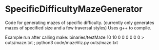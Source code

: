 # SpecificDifficultyMazeGenerator

Code for generating mazes of specific difficulty.
    (currently only generates mazes of specified size and a few traversal styles)
Uses g++ to compile.

Example run after calling make:
binaries/testMaze 10 10 0 0 0 0 0 0 > outs/maze.txt ; python3 code/mazeViz.py outs/maze.txt
